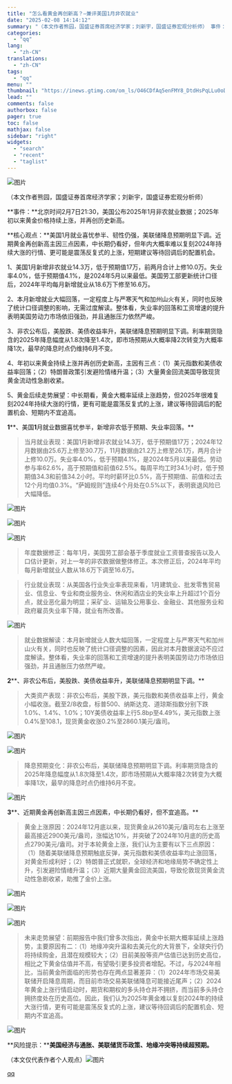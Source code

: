 ```yaml
---
title: "怎么看黄金再创新高？—兼评美国1月非农就业"
date: "2025-02-08 14:14:12"
summary: "（本文作者熊园，国盛证券首席经济学家；刘新宇，国盛证券宏观分析师） 事件：北京时间2月7日21:30..."
categories:
  - "qq"
lang:
  - "zh-CN"
translations:
  - "zh-CN"
tags:
  - "qq"
menu: ""
thumbnail: "https://inews.gtimg.com/om_ls/O46CDfAq5enFMY8_DtdHsPqLLu0oDUTRRElJHLlWxrGHQAA_640360/0"
lead: ""
comments: false
authorbox: false
pager: true
toc: false
mathjax: false
sidebar: "right"
widgets:
  - "search"
  - "recent"
  - "taglist"
---
```


![图片](https://inews.gtimg.com/om_bt/OMgNHog6H5ZVPfHb_lJrNNvMKEWeStYz2vf0evDP8g7M8AA/641)

（本文作者熊园，国盛证券首席经济学家；刘新宇，国盛证券宏观分析师）

**事件：**北京时间2月7日21:30，美国公布2025年1月非农就业数据；2025年初以来黄金价格持续上涨，并再创历史新高。

**核心观点：**美国1月就业喜忧参半、韧性仍强，美联储降息预期明显下调。近期黄金再创新高主因三点因素，中长期仍看好，但年内大概率难以复刻2024年持续大涨的行情、更可能是震荡反复式的上涨，短期建议等待回调后的配置机会。

1、美国1月新增非农就业14.3万，低于预期值17万，前两月合计上修10.0万。失业率4.0%，低于预期值4.1%，是2024年5月以来最低。美国劳工部更新统计口径后，2024年平均每月新增就业从18.6万下修至16.6万。

2、本月新增就业大幅回落，一定程度上与严寒天气和加州山火有关，同时也反映了统计口径调整的影响，无需过度解读。整体看，失业率的回落和工资增速的提升表明美国劳动力市场依旧强劲，并且通胀压力依然严峻。

3、非农公布后，美股跌、美债收益率升，美联储降息预期明显下调。利率期货隐含的2025年降息幅度从1.8次降至1.4次，即市场预期从大概率降2次转变为大概率降1次，最早的降息时点仍维持6月不变。

4、年初以来黄金持续上涨并再创历史新高，主因有三点：（1）美元指数和美债收益率回落；（2）特朗普政策引发避险情绪升温；（3）大量黄金回流美国导致现货黄金流动性急剧收紧。

5、黄金后续走势展望：中长期看，黄金大概率延续上涨趋势，但2025年很难复刻2024年持续大涨的行情，更有可能是震荡反复式的上涨，建议等待回调后的配置机会、短期内不宜追高。

**1****、美国****1****月就业数据喜忧参半，新增非农低于预期、失业率回落。**

>当月就业表现：美国1月新增非农就业14.3万，低于预期值17万；2024年12月数据由25.6万上修至30.7万，11月数据由21.2万上修至26.1万，两月合计上修10.0万。失业率4.0%，低于预期4.1%，是2024年5月以来最低。劳动参与率62.6%，高于预期值和前值62.5%。每周平均工时34.1小时，低于预期值34.3和前值34.2小时。平均时薪环比0.5%，高于预期值、前值和过去12个月均值0.3%。“萨姆规则”连续4个月处在0.5%以下，表明衰退风险已大幅降低。

![图片](https://inews.gtimg.com/om_bt/OxnnktegGZUcfSwTwNO47GzXAYmLDvxQ2s1qpgHNcU6c4AA/641)

![图片](https://inews.gtimg.com/om_bt/OLZn8NlUjq8V3b1oQCT9HL_RljKIqakF2ctNyFzvX5K-0AA/641)

![图片](https://inews.gtimg.com/om_bt/O70zv2wU8JWzBM2FwFg9GCG8XtBQ6oDtcG8ygdA0D7AfoAA/641)

>年度数据修正：每年1月，美国劳工部会基于季度就业工资普查报告以及人口估计更新，对上一年的非农数据做整体修正。本次修正后，2024年平均每月新增就业人数从18.6万下调至16.6万。

>行业就业表现：从美国各行业失业率表现来看，1月建筑业、批发零售贸易业、信息业、专业和商业服务业、休闲和酒店业的失业率上升超过1个百分点，就业恶化最为明显；采矿业、运输及公用事业、金融业、其他服务业和政府雇员失业率下降，就业有所改善。

![图片](https://inews.gtimg.com/om_bt/OsHRNKi_62JQ7Wyca-pLDOBvKltxYpq6o1FHJVkm6ibigAA/641)

>就业数据解读：本月新增就业人数大幅回落，一定程度上与严寒天气和加州山火有关，同时也反映了统计口径调整的因素，因此对本月数据波动不应过度解读。整体看，失业率的回落和工资增速的提升表明美国劳动力市场依旧强劲，并且通胀压力依然严峻。

**2****、非农公布后，美股跌、美债收益率升，美联储降息预期明显下调。**

>大类资产表现：非农公布后，美股下跌，美元指数和美债收益率上行，黄金小幅收涨。截至2/8收盘，标普500、纳斯达克、道琼斯指数分别下跌1.0%、1.4%、1.0%；10Y美债收益率上行5.8bp至4.49%，美元指数上涨0.4%至108.1，现货黄金收涨0.2%至2860.1美元/盎司。

![图片](https://inews.gtimg.com/om_bt/Or1hk4GlkuIfOpXZLm6vptygPeiqAZgufqOzbZWcx0nmAAA/641)

![图片](https://inews.gtimg.com/om_bt/OQ_w1J2IjfUvFMFVhweVfjX2A2YjgP10WJ2Uw3RzfgPsoAA/641)

>降息预期变化：非农公布后，美联储降息预期明显下调。利率期货隐含的2025年降息幅度从1.8次降至1.4次，即市场预期从大概率降2次转变为大概率降1次，最早的降息时点仍维持6月不变。

![图片](https://inews.gtimg.com/om_bt/OAPMsdsoRcXdch-qi4XStyb1SQ8zZcgx0MUYhJ5Mx_9HMAA/641)

**3****、近期黄金再创新高主因三点因素，中长期仍看好，但不宜追高。**

>黄金上涨原因：2024年12月底以来，现货黄金从2610美元/盎司左右上涨至最高接近2900美元/盎司，涨幅达10%，并突破了2024年10月底的历史高点2790美元/盎司。对于本轮黄金上涨，我们认为主要有以下三点原因：（1）随着美联储降息预期触底反弹，美元指数和美债收益率均止涨回落，对黄金形成利好；（2）特朗普正式就职，全球经济和地缘局势不确定性上升，引发避险情绪升温；（3）近期大量黄金回流美国，导致伦敦现货黄金流动性急剧收紧，助推了金价上涨。

![图片](https://inews.gtimg.com/om_bt/O1Fx8n0JW5wcJOVAIzFWzCRCVuer8bSEYk77UEKUmMxXgAA/641)

![图片](https://inews.gtimg.com/om_bt/OLAL4p-W9r97myPnWeusFVV1yDGsWeUPod923mGbrO_jsAA/641)

![图片](https://inews.gtimg.com/om_bt/OiJgylLcbQ6LnCbdCmrzlyayvm9aeju0Ew-fzIYpVkDUMAA/641)

>未来走势展望：前期报告中我们曾多次指出，黄金中长期大概率延续上涨趋势，主要原因有二：（1）地缘冲突升温和去美元化的大背景下，全球央行仍将持续购金，且潜在规模较大；（2）目前美股等资产估值已达到历史高位，相比之下黄金估值并不高，有望吸引更多投资者增配。不过，与2024年相比，当前黄金所面临的形势也存在两点显著差异：（1）2024年市场交易美联储开启降息周期，而目前市场交易美联储降息可能接近尾声；（2）2024年黄金上涨行情启动时，期货和期权的多头持仓并不拥挤，而当前多头持仓拥挤度处在历史高位。因此，我们认为2025年黄金难以复刻2024年的持续大涨行情，更有可能是震荡反复式的上涨，建议等待回调后的配置机会、短期内不宜追高。

![图片](https://inews.gtimg.com/om_bt/ObeyiShE08FGYglPU1mfI7dg6cJ07jYH0ad4k9yhU_spcAA/641)

**风险提示：****美国经济与通胀、美联储货币政策、地缘冲突等持续超预期。**

（本文仅代表作者个人观点）![图片](https://inews.gtimg.com/om_bt/G2OmLBNX1WqQiWLmeIaGm4owzNtMM7d_td-sTASLWPhf0AA/0)

[qq](https://new.qq.com/rain/a/20250208A04K4D00)

